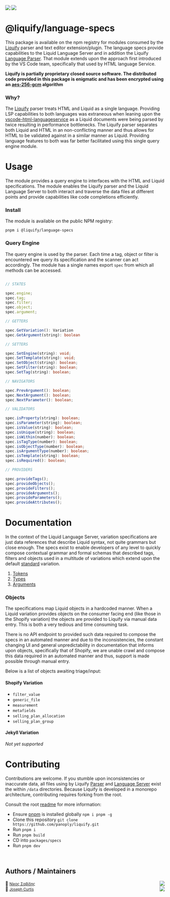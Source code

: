 <img src="https://img.shields.io/circleci/build/github/panoply/liquify/circleci-project-setup?token=54a787fdd39139be0add226455eb4d07f34f9d3f&style=flat-square&logo=CircleCI&label=&labelColor=555" align="left" />&nbsp;&nbsp;<img align="left" src="https://img.shields.io/librariesio/release/npm/@liquify/specs?style=flat-square&label=&logoWidth=28&labelColor=555&logo=data:image/svg+xml;base64,PHN2ZyB4bWxucz0iaHR0cDovL3d3dy53My5vcmcvMjAwMC9zdmciIHZpZXdCb3g9IjAgMCAyNCA5LjMzIj48dGl0bGU+bnBtPC90aXRsZT48cGF0aCBkPSJNMCwwVjhINi42N1Y5LjMzSDEyVjhIMjRWMFpNNi42Nyw2LjY2SDUuMzN2LTRINHY0SDEuMzRWMS4zM0g2LjY3Wm00LDBWOEg4VjEuMzNoNS4zM1Y2LjY2SDEwLjY3Wm0xMiwwSDIxLjM0di00SDIwdjRIMTguNjd2LTRIMTcuMzR2NEgxNC42N1YxLjMzaDhabS0xMi00SDEyVjUuMzNIMTAuNjZaIiBzdHlsZT0iZmlsbDojZmZmIi8+PC9zdmc+" />

# @liquify/language-specs

This package is available on the npm registry for modules consumed by the [Liquify](https://liquify.dev) parser and text editor extension/plugin. The language specs provide capabilities to the Liquid Language Server and in addition the Liquify [Language Parser](#). That module extends upon the approach first introduced by the VS Code team, specifically that used by HTML language Service.

**Liquify is partially proprietary closed source software. The distributed code provided in this package is enigmatic and has been encrypted using an [aes-256-gcm](https://en.wikipedia.org/wiki/Galois/Counter_Mode) algorithm**

### Why?

The [Liquify](#) parser treats HTML and Liquid as a single language. Providing LSP capabilities to both languages was extraneous when leaning upon the [vscode-html-languageservice](https://github.com/microsoft/vscode-html-languageservice) as a Liquid documents were being parsed by twice resulting in performance bottlenecks. The Liquify parser separates both Liquid and HTML in an non-conflicting manner and thus allows for HTML to be validated against in a similar manner as Liquid. Providing language features to both was far better facilitated using this single query engine module.

# Usage

The module provides a query engine to interfaces with the HTML and Liquid specifications. The module enables the Liquify parser and the Liquid Language Server to both interact and traverse the data files at different points and provide capabilities like code completions efficiently.

### Install

The module is available on the public NPM registry:

```
pnpm i @liquify/language-specs
```

### Query Engine

The query engine is used by the parser. Each time a tag, object or filter is encountered we query its specification and the scanner can act accordingly. The module has a single names export `spec` from which all methods can be accessed.

```typescript

// STATES

spec.engine;
spec.tag;
spec.filter;
spec.object;
spec.argument;

// GETTERS

spec.GetVariation(): Variation
spec.GetArgument(string): boolean

// SETTERS

spec.SetEngine(string): void;
spec.SetTemplate(string): void;
spec.SetObject(string): boolean;
spec.SetFilter(string): boolean;
spec.SetTag(string): boolean;

// NAVIGATORS

spec.PrevArgument(): boolean;
spec.NextArgument(): boolean;
spec.NextParameter(): boolean;

// VALIDATORS

spec.isProperty(string): boolean;
spec.isParameter(string): boolean;
spec.isValue(string): boolean;
spec.isUnique(string): boolean;
spec.isWithin(number): boolean;
spec.isTagType(number): boolean;
spec.isObjectType(number): boolean;
spec.isArgumentType(number): boolean;
spec.isTemplate(string): boolean;
spec.isRequired(): boolean;

// PROVIDERS

spec.provideTags();
spec.provideObjects();
spec.provideFilters();
spec.provideArguments();
spec.provideParameters();
spec.provideAttributes();
```

# Documentation

In the context of the Liquid Language Server, variation specifications are just data references that describe Liquid syntax, not quite grammars but close enough. The specs exist to enable developers of any level to quickly compose contextual grammar and formal schemas that described tags, filters and objects used in a multitude of variations which extend upon the default [standard](https://shopify.github.io/liquid/) variation.

1. [Tokens](docs/01-tokens.md)
2. [Types](docs/02-types.md)
3. [Arguments](docs/03-arguments.md)

### Objects

The specifications map Liquid objects in a hardcoded manner. When a Liquid variation provides objects on the consumer facing end (like those in the Shopify variation) the objects are provided to Liquify via manual data entry. This is both a very tedious and time consuming task.

There is no API endpoint to provided such data required to compose the specs in an automated manner and due to the inconsistencies, the constant changing UI and general unpredictability in documentation that informs upon objects, specifically that of Shopify, we are unable crawl and compose this data required in an automated manner and thus, support is made possible through manual entry.

Below is a list of objects awaiting triage/input:

#### Shopify Variation

- `filter_value`
- `generic_file`
- `measurement`
- `metafields`
- `selling_plan_allocation`
- `selling_plan_group`

#### Jekyll Variation

_Not yet supported_

# Contributing

Contributions are welcome. If you stumble upon inconsistencies or inaccurate data, all files using by Liquify [Parser](#) and [Language Server](#) exist the within `/data` directories. Because Liquify is developed in a monorepo architecture, contributing requires forking from the root.

Consult the root [readme](#) for more information:

- Ensure [pnpm](https://pnpm.js.org/) is installed globally `npm i pnpm -g`
- Clone this repository `git clone https://github.com/panoply/liquify.git`
- Run `pnpm i`
- Run `pnpm build`
- CD into `packages/specs`
- Run `pnpm dev`

<br>

## Authors / Maintainers

🥛 <small>[Νίκος Σαβίδης](mailto:nicos@gmx.com)</small> <img align="right" src="https://img.shields.io/badge/-@kaossissel-1DA1F2?logo=twitter&logoColor=fff" />
<br>
🍔 <small>[Joseph Curtis](#)</small> <img align="right" src="https://img.shields.io/badge/-@jCurt-1DA1F2?logo=twitter&logoColor=fff" />
